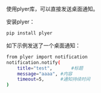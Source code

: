 使用plyer库，可以直接发送桌面通知。

安装plyer：

```sh
pip install plyer
```


如下示例发送了一个桌面通知：

```sh
from plyer import notification
notification.notify(
    title="test",		#标题
    message="aaaa",	#内容
    timeout=5,		#通知持续时间
)
```

